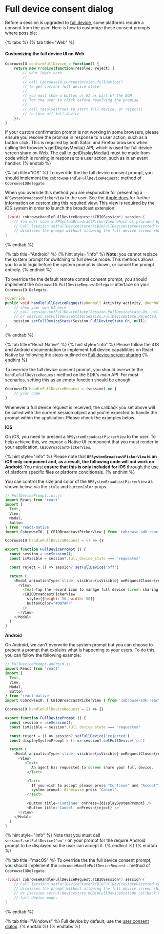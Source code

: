 # Full device consent dialog

Before a session is upgraded to [full device](../full-device-capabilities/), some platforms require a consent from the user. Here is how to customize these consent prompts where possible:

{% tabs %}
{% tab title="Web" %}
#### Customizing the full device UI on Web

```javascript
CobrowseIO.confirmFullDevice = function() {
    return new Promise(function(resolve, reject) {
        // your logic here
        // 
        // call CobrowseIO.currentSession.fullDevice() 
        // to get current full device state
        // 
        // you must show a button or UI as part of the DOM 
        // for the user to click before resolving the promise
        // 
        // call resolve(true) to start full device, or reject() 
        // to turn off full device
    });
}
```

If your custom confirmation prompt is not working in some browsers, please ensure you resolve the promise in response to a user action, such as a button click. This is required by both Safari and Firefox browsers when calling the browser's getDisplayMedia() API, which is used for full device screen share on Web. The call to getDisplayMedia() must be made from code which is running in response to a user action, such as in an event handler.
{% endtab %}

{% tab title="iOS" %}
To override the the full device consent prompt, you should implement the `cobrowseHandleFullDeviceRequest:` method of `CobrowseIODelegate`.

When you override this method you are responsible for presenting a `RPSystemBroadcastPickerView` to the user. See the [Apple docs ](https://developer.apple.com/documentation/replaykit/rpsystembroadcastpickerview?language=objc)for further information on customizing this required view. This view is required by the iOS system in order to launch the broadcast extension.

```objectivec
-(void) cobrowseHandleFullDeviceRequest:(CBIOSession*) session {
    // You must show a RPSystemBroadcastPickerView which is provided by the iOS platform.
    // Call [session setFullDeviceState:kCBIOFullDeviceStateRejected callback:nil] if the user
    // dismisses the prompt without allowing the full device screen share.
}
```
{% endtab %}

{% tab title="Android" %}
{% hint style="info" %}
**Note:** you cannot replace the system prompt for switching to full device mode. This methods allows you to add logic before the system prompt is shown, or cancel the prompt entirely.
{% endhint %}

To override the the default remote control consent prompt, you should implement the `CobrowseIO.FullDeviceRequestDelegate` interface on your `CobrowseIO.Delegate`.

```java
@Override
public void handleFullDeviceRequest(@NonNull Activity activity, @NonNull Session session) {
    // show your own UI here
    // call session.setFullDeviceState(Session.FullDeviceState.On, null) to accept
    // or session.setFullDeviceState(Session.FullDeviceState.Rejected, null) to reject
    session.setFullDeviceState(Session.FullDeviceState.On, null);
}
```
{% endtab %}

{% tab title="React Native" %}
{% hint style="info" %}
Please follow the iOS and Android documentation to implement full device capabilities on React Native by following the steps outlined on [Full device screen sharing](../full-device-capabilities/full-device-screen-sharing.md)
{% endhint %}

To override the full device consent prompt, you should overwrite the `handleFullDeviceRequest` method on the SDK's main API. For most scenarios, setting this as an empty function should be enough.

```javascript
CobrowseIO.handleFullDeviceRequest = (session) => {
    // your code
}
```

Whenever a full device request is received, the callback you set above will be called with the current session object and you're expected to handle the prompt within the application. Please check the examples below.

**iOS**

On iOS, you need to present a `RPSystemBroadcastPickerView` to the user. To help achieve this, we expose a Native UI component that you must render in your application, `CBIOBroadcastPickerView`.

{% hint style="info" %}
Please note that **`RPSystemBroadcastPickerView` is an iOS only component and, as a result, the following code will not work on Android**. You must **ensure that this is only included for iOS** through the use of platform specific files or platform conditionals.
{% endhint %}

You can control the size and color of the `RPSystemBroadcastPickerView` as shown below, via the `style` and `buttonColor` props.

```javascript
// FullDevicePrompt.ios.js
import React from 'react'
import {
  Text,
  View,
  Modal,
  Button
} from 'react-native'
import CobrowseIO, { CBIOBroadcastPickerView } from 'cobrowse-sdk-react-native'

CobrowseIO.handleFullDeviceRequest = () => {}

export function FullDevicePrompt () {
  const session = useSession();
  const isVisible = session?.full_device_state === 'requested'

  const reject = () => session?.setFullDevice('off')

  return (
    <Modal animationType='slide' visible={isVisible} onRequestClose={reject}>
      <View>
        <Text>Tap the record icon to manage full device screen sharing.</Text>
        <CBIOBroadcastPickerView
          style={{height: 50, width: 50}}
          buttonColor="#007AFF"
        />
      </View>
    </Modal>
  )
}
```

**Android**

On Android, we can't overwrite the system prompt but you can choose to present a prompt that explains what is happening to your users. To do this, you can follow the following example:

```javascript
// FullDevicePrompt.android.js
import React from 'react'
import {
  Text,
  View,
  Modal,
  Button
} from 'react-native'
import CobrowseIO, { CBIOBroadcastPickerView } from 'cobrowse-sdk-react-native'

CobrowseIO.handleFullDeviceRequest = () => {}

export function FullDevicePrompt () {
  const session = useSession();
  const isVisible = session?.full_device_state === 'requested'

  const reject = () => session?.setFullDevice('rejected')
  const displaySystemPrompt = () => session?.setFullDevice('on')

  return (
    <Modal animationType='slide' visible={isVisible} onRequestClose={reject}>
      <View>
         <Text>
            An agent has requested to screen share your full device.
          </Text>

          <Text>
            If you wish to accept please press "Continue" and "Accept" the
            system prompt. Otherwise press "Cancel".
          </Text>

          <Button title='Continue' onPress={displaySystemPrompt} />
          <Button title='Cancel' onPress={reject} />
      </View>
    </Modal>
  )
}
```

{% hint style="info" %}
Note that you must call `session?.setFullDevice('on')` on your prompt for the require Android prompt to be displayed so the user can accept it.
{% endhint %}
{% endtab %}

{% tab title="macOS" %}
To override the the full device consent prompt, you should implement the `cobrowseHandleFullDeviceRequest:` method of `CobrowseIODelegate`.

```objectivec
-(void) cobrowseHandleFullDeviceRequest:(CBIOSession*) session {
    // Call [session setFullDeviceState:kCBIOFullDeviceStateRejected callback:nil] if the user
    // dismisses the prompt without allowing the full device screen share.
    // Or [session setFullDeviceState:kCBIOFullDeviceStateOn callback:nil] to allow the switch
    // full device mode.
}
```
{% endtab %}

{% tab title="Windows" %}
Full device by default, use the [user consent dialog](user-consent-dialog.md).
{% endtab %}
{% endtabs %}
